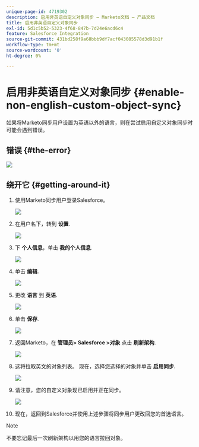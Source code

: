 ```yaml
---
unique-page-id: 4719302
description: 启用非英语自定义对象同步 — Marketo文档 — 产品文档
title: 启用非英语自定义对象同步
exl-id: 5d1c5b52-5323-4f68-847b-7d24e6acd6c4
feature: Salesforce Integration
source-git-commit: 431bd258f9a68bbb9df7acf043085578d3d91b1f
workflow-type: tm+mt
source-wordcount: '0'
ht-degree: 0%

---
```


# 启用非英语自定义对象同步 {#enable-non-english-custom-object-sync}

如果将Marketo同步用户设置为英语以外的语言，则在尝试启用自定义对象同步时可能会遇到错误。

## 错误 {#the-error}

![](assets/image2014-12-10-13-3a17-3a51.png)

## 绕开它 {#getting-around-it}

1. 使用Marketo同步用户登录Salesforce。

   ![](assets/image2014-12-10-13-3a18-3a1.png)

1. 在用户名下，转到 **设置**.

   ![](assets/image2014-12-10-13-3a18-3a11.png)

1. 下 **个人信息**，单击 **我的个人信息**.

   ![](assets/image2014-12-10-13-3a18-3a22.png)

1. 单击 **编辑**.

   ![](assets/image2014-12-10-13-3a18-3a32.png)

1. 更改 **语言** 到 **英语**.

   ![](assets/image2014-12-10-13-3a18-3a45.png)

1. 单击 **保存**.

   ![](assets/image2014-12-10-13-3a18-3a55.png)

1. 返回Marketo，在 **管理员> Salesforce >对象** 点击 **刷新架构**.

   ![](assets/image2014-12-10-13-3a19-3a6.png)

1. 这将拉取英文的对象列表。 现在，选择您选择的对象并单击 **启用同步**.

   ![](assets/image2014-12-10-13-3a19-3a16.png)

1. 请注意，您的自定义对象现已启用并正在同步。

   ![](assets/image2014-12-10-13-3a19-3a26.png)

1. 现在，返回到Salesforce并使用上述步骤将同步用户更改回您的首选语言。

>[!NOTE]
>
>不要忘记最后一次刷新架构以用您的语言拉回对象。
